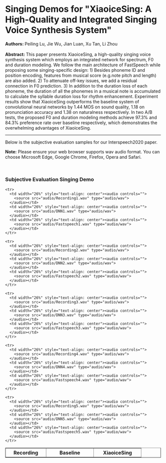 <html><head><meta http-equiv="Content-Type" content="text/html; charset=UTF-8">

<title>Audio Samples</title>
<style>html, * {-webkit-user-select:text!important; -moz-user-select:text!important;}</style></head>

<body style="text-align: left;">
<h1>Singing Demos for "XiaoiceSing: A High-Quality and Integrated Singing Voice Synthesis System"</h1>

<h4 style="display:inline">Authors: </h4> <p style="display:inline">Peiling Lu, Jie Wu, Jian Luan, Xu Tan, Li Zhou</p>
<br>
<br>
<h4 style="display:inline">Abstract: </h4> <p style="display:inline">This paper presents XiaoiceSing, a high-quality singing voice synthesis system which employs an integrated network for spectrum, F0 and duration modeling. We follow the main architecture of FastSpeech while proposing some singing-specific design: 1) Besides phoneme ID and position encoding, features from musical score (e.g.note pitch and length) are also added. 2) To attenuate off-key issues, we add a residual connection in F0 prediction. 3) In addition to the duration loss of each phoneme, the duration of all the phonemes in a musical note is accumulated to calculate the syllable duration loss for rhythm enhancement. Experiment results show that XiaoiceSing outperforms the baseline system of convolutional neural networks by 1.44 MOS on sound quality, 1.18 on pronunciation accuracy and 1.38 on naturalness respectively. In two A/B tests, the proposed F0 and duration modeling methods achieve 97.3% and 84.3% preference rate over baseline respectively, which demonstrates the overwhelming advantages of XiaoiceSing.</p>


<hr>
<p>Below is the subjective evaluation samples for our Interspeech2020 paper.</p>
<p><strong>Note:</strong> Please ensure your web browser supports wav audio format. You can choose Microsoft Edge, Google Chrome, Firefox, Opera and Safari.</p>
<p>&nbsp;</p>
<h3>Subjective Evaluation Singing Demo</h3>

<table width="81%" border="1">
  <tbody>
    <tr>
      <th width="22%" style="text-align: center" scope="col">Recording</th>
      <th width="26%" style="text-align: center" scope="col">Baseline</th>
      <th width="26%" style="text-align: center" scope="col">XiaoiceSing</th>
    </tr>
	
    <tr>
      <td width="26%" style="text-align: center"><audio controls="">
        <source src="audio/Recording1.wav" type="audio/wav">
      </audio></td>
      <td width="26%" style="text-align: center"><audio controls="">
        <source src="audio/DNN1.wav" type="audio/wav">
      </audio></td>
      <td width="26%" style="text-align: center"><audio controls="">
        <source src="audio/Fastspeech1.wav" type="audio/wav">
      </audio></td>
    </tr>

    <tr>
      <td width="26%" style="text-align: center"><audio controls="">
        <source src="audio/Recording2.wav" type="audio/wav">
      </audio></td>
      <td width="26%" style="text-align: center"><audio controls="">
        <source src="audio/DNN2.wav" type="audio/wav">
      </audio></td>
      <td width="26%" style="text-align: center"><audio controls="">
        <source src="audio/Fastspeech2.wav" type="audio/wav">
      </audio></td>
    </tr>

    <tr>
      <td width="26%" style="text-align: center"><audio controls="">
        <source src="audio/Recording3.wav" type="audio/wav">
      </audio></td>
      <td width="26%" style="text-align: center"><audio controls="">
        <source src="audio/DNN3.wav" type="audio/wav">
      </audio></td>
      <td width="26%" style="text-align: center"><audio controls="">
        <source src="audio/Fastspeech3.wav" type="audio/wav">
      </audio></td>
    </tr>

    <tr>
      <td width="26%" style="text-align: center"><audio controls="">
        <source src="audio/Recording4.wav" type="audio/wav">
      </audio></td>
      <td width="26%" style="text-align: center"><audio controls="">
        <source src="audio/DNN4.wav" type="audio/wav">
      </audio></td>
      <td width="26%" style="text-align: center"><audio controls="">
        <source src="audio/Fastspeech4.wav" type="audio/wav">
      </audio></td>
    </tr>

    <tr>
      <td width="26%" style="text-align: center"><audio controls="">
        <source src="audio/Recording5.wav" type="audio/wav">
      </audio></td>
      <td width="26%" style="text-align: center"><audio controls="">
        <source src="audio/DNN5.wav" type="audio/wav">
      </audio></td>
      <td width="26%" style="text-align: center"><audio controls="">
        <source src="audio/Fastspeech5.wav" type="audio/wav">
      </audio></td>
    </tr>
	
  </tbody>
</table></body></html>
